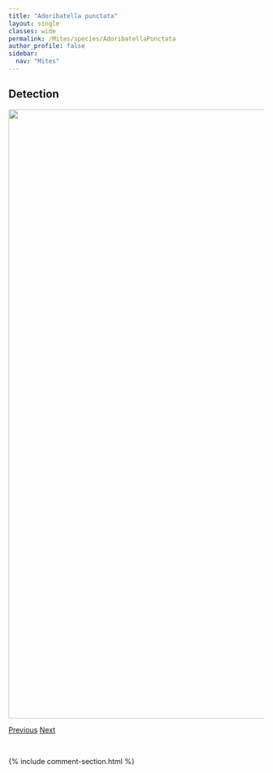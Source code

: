 ```yaml
---
title: "Adoribatella punctata"
layout: single
classes: wide
permalink: /Mites/species/AdoribatellaPunctata
author_profile: false
sidebar:
  nav: "Mites"
---
```


<h2>Detection</h2>

<a href="https://drive.google.com/uc?export=view&id=1IxjXg1i7Vt2zf7psCqjE1V3CzLm0DwXn">
<img src="https://drive.google.com/uc?export=view&id=1IxjXg1i7Vt2zf7psCqjE1V3CzLm0DwXn" height = "1200" width = "800">
</a>


<a href="/DevelopmentWebsite/Mites/species/AchipteriaSp1DEW" class="pagination--pager" title="Achipteria sp. 1 DEW">Previous</a> <a href="/DevelopmentWebsite/Mites/species/AdoribatellaSp1LML" class="pagination--pager" title="Adoribatella sp. 1 LML">Next</a>

<p>&nbsp;</p>

{% include comment-section.html %}
